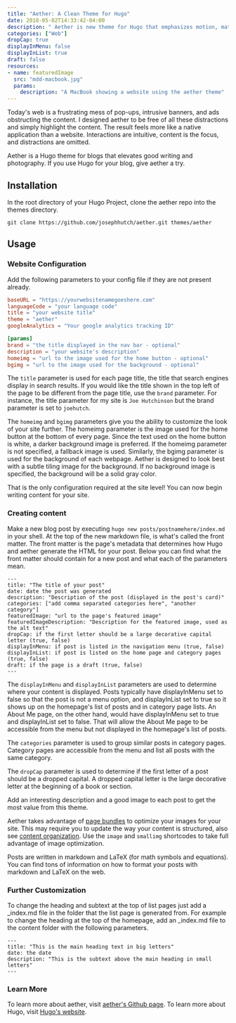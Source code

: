 ```yaml
---
title: "Aether: A Clean Theme for Hugo"
date: 2018-05-02T14:33:42-04:00
description: " Aether is new theme for Hugo that emphasizes motion, material, and depth as design elements. Distracting styling and page elements are forgone to focus on the content."
categories: ["Web"]
dropCap: true
displayInMenu: false
displayInList: true
draft: false
resources:
- name: featuredImage
  src: "mdd-macbook.jpg"
  params:
    description: "A MacBook showing a website using the aether theme"
---
```


Today's web is a frustrating mess of pop-ups, intrusive banners, and ads obstructing the content. I designed aether to be free of all these distractions and simply highlight the content. The result feels more like a native application than a website. Interactions are intuitive, content is the focus, and distractions are omitted.

Aether is a Hugo theme for blogs that elevates good writing and photography. If you use Hugo for your blog, give aether a try.

## Installation
In the root directory of your Hugo Project, clone the aether repo into the themes directory.

```shell session
git clone https://github.com/josephhutch/aether.git themes/aether
```

## Usage

### Website Configuration

Add the following parameters to your config file if they are not present already.

```toml
baseURL = "https://yourwebsitenamegoeshere.com"
languageCode = "your language code"
title = "your website title"
theme = "aether"
googleAnalytics = "Your google analytics tracking ID"

[params]
brand = "the title displayed in the nav bar - optional"
description = "your website's description"
homeimg = "url to the image used for the home button - optional"
bgimg = "url to the image used for the background - optional"
```

The `title` parameter is used for each page title, the title that search engines display in search results. If you would like the title shown in the top left of the page to be different from the page title, use the `brand` parameter. For instance, the title parameter for my site is `Joe Hutchinson` but the brand parameter is set to `joehutch`.

The `homeimg` and `bgimg` parameters give you the ability to customize the look of your site further. The homeimg parameter is the image used for the home button at the bottom of every page. Since the text used on the home button is white, a darker background image is preferred. If the homeimg parameter is not specified, a fallback image is used. Similarly, the bgimg parameter is used for the background of each webpage. Aether is designed to look best with a subtle tiling image for the background. If no background image is specified, the background will be a solid gray color.

That is the only configuration required at the site level! You can now begin writing content for your site.

### Creating content
Make a new blog post by executing `hugo new posts/postnamehere/index.md` in your shell. At the top of the new markdown file, is what's called the front matter. The front matter is the page's metadata that determines how Hugo and aether generate the HTML for your post. Below you can find what the front matter should contain for a new post and what each of the parameters mean.

```properties
---
title: "The title of your post"
date: date the post was generated
description: "Description of the post (displayed in the post's card)"
categories: ["add comma separated categories here", "another category"]
featuredImage: "url to the page's featured image"
featuredImageDescription: "Description for the featured image, used as the alt text"
dropCap: if the first letter should be a large decorative capital letter (true, false)
displayInMenu: if post is listed in the navigation menu (true, false)
displayInList: if post is listed on the home page and category pages (true, false)
draft: if the page is a draft (true, false)
---
```

The `displayInMenu` and `displayInList` parameters are used to determine where your content is displayed. Posts typically have displayInMenu set to false so that the post is not a menu option, and displayInList set to true so it shows up on the homepage's list of posts and in category page lists. An About Me page, on the other hand, would have displayInMenu set to true and displayInList set to false.  That will allow the About Me page to be accessible from the menu but not displayed in the homepage's list of posts.

The `categories` parameter is used to group similar posts in category pages. Category pages are accessible from the menu and list all posts with the same category.

The `dropCap` parameter is used to determine if the first letter of a post should be a dropped capital. A dropped capital letter is the large decorative letter at the beginning of a book or section.

Add an interesting description and a good image to each post to get the most value from this theme.

Aether takes advantage of [page bundles](https://gohugo.io/content-management/page-bundles/) to optimize your images for your site.  This may require you to update the way your content is structured, also see [content organization](https://gohugo.io/content-management/organization/).  Use the `image` and `smallimg` shortcodes to take full advantage of image optimization.

Posts are written in markdown and LaTeX (for math symbols and equations). You can find tons of information on how to format your posts with markdown and LaTeX on the web.

### Further Customization
To change the heading and subtext at the top of list pages just add a \_index.md file in the folder that the list page is generated from. For example to change the heading at the top of the homepage, add an \_index.md file to the content folder with the following parameters.

```properties
---
title: "This is the main heading text in big letters"
date: the date
description: "This is the subtext above the main heading in small letters"
---
```

### Learn  More

To learn more about aether, visit [aether's Github page](https://github.com/josephhutch/aether). To learn more about Hugo, visit [Hugo's website](https://gohugo.io/).